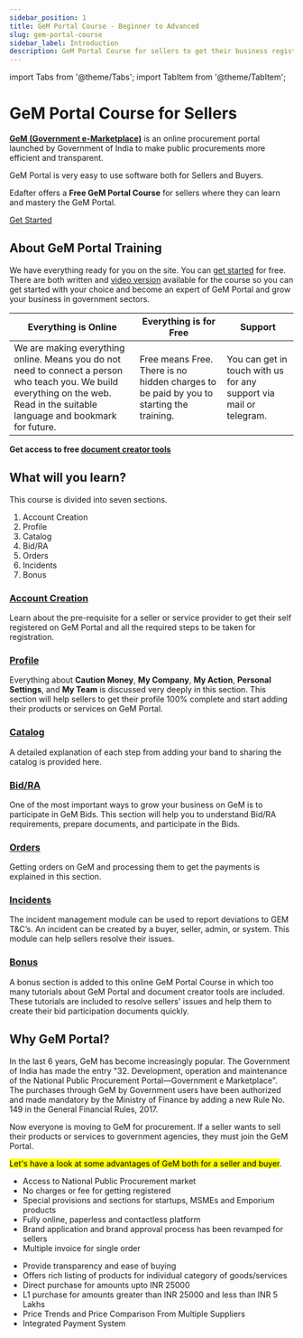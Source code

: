 ```yaml
---
sidebar_position: 1
title: GeM Portal Course - Beginner to Advanced
slug: gem-portal-course
sidebar_label: Introduction
description: GeM Portal Course for sellers to get their business registered and grow on Government e-Marketplace (GeM)
---
```


import Tabs from '@theme/Tabs';
import TabItem from '@theme/TabItem';

# GeM Portal Course for Sellers

**[GeM (Government e-Marketplace)](https://gem.gov.in/)** is an online procurement portal launched by Government of India to make public procurements more efficient and transparent.

GeM Portal is very easy to use software both for Sellers and Buyers.

Edafter offers a **Free GeM Portal Course** for sellers where they can learn and mastery the GeM Portal.

<a class="btn" href="category/account-creation">Get Started</a>

## About GeM Portal Training

We have everything ready for you on the site. You can [get started](category/account-creation) for free. There are both written and [video version](https://www.youtube.com/@edafter) available for the course so you can get started with your choice and become an expert of GeM Portal and grow your business in government sectors.

| Everything is Online | Everything is for Free | Support |
| ----------- | ----------- | ----------- |
| We are making everything online. Means you do not need to connect a person who teach you. We build everything on the web. Read in the suitable language and bookmark for future. | Free means Free. There is no hidden charges to be paid by you to starting the training. | You can get in touch with us for any support via mail or telegram. |

**Get access to free [document creator tools](/tools)**

## What will you learn?
This course is divided into seven sections.
1. Account Creation
2. Profile
3. Catalog
4. Bid/RA
5. Orders
6. Incidents
7. Bonus

### [Account Creation](category/account-creation)
Learn about the pre-requisite for a seller or service provider to get their self registered on GeM Portal and all the required steps to be taken for registration.

### [Profile](category/profile)
Everything about **Caution Money**, **My Company**, **My Action**, **Personal Settings**, and **My Team** is discussed very deeply in this section. This section will help sellers to get their profile 100% complete and start adding their products or services on GeM Portal.

### [Catalog](category/catalog)
A detailed explanation of each step from adding your band to sharing the catalog is provided here.

### [Bid/RA](category/bidra)
One of the most important ways to grow your business on GeM is to participate in GeM Bids. This section will help you to understand Bid/RA requirements, prepare documents, and participate in the Bids.

### [Orders](category/orders)
Getting orders on GeM and processing them to get the payments is explained in this section.

### [Incidents](category/incidents)
The incident management module can be used to report deviations to GEM T&C’s. An incident can be created by a buyer, seller, admin, or system. This module can help sellers resolve their issues.

### [Bonus](category/bonus)
A bonus section is added to this online GeM Portal Course in which too many tutorials about GeM Portal and document creator tools are included. These tutorials are included to resolve sellers' issues and help them to create their bid participation documents quickly. 

## Why GeM Portal?
In the last 6 years, GeM has become increasingly popular. The Government of India has made the entry "32. Development, operation and maintenance of the National Public Procurement Portal—Government e Marketplace". The purchases through GeM by Government users have been authorized and made mandatory by the Ministry of Finance by adding a new Rule No. 149 in the General Financial Rules, 2017.

Now everyone is moving to GeM for procurement. If a seller wants to sell their products or services to government agencies, they must join the GeM Portal.

<mark>Let's have a look at some advantages of GeM both for a seller and buyer</mark>.


<Tabs>
  <TabItem value="Seller" label="Seller">
  <ul>
  <li>Access to National Public Procurement market</li>
  <li>No charges or fee for getting registered</li>
  <li>Special provisions and sections for startups, MSMEs and Emporium products</li>
  <li>Fully online, paperless and contactless platform</li>
  <li>Brand application and brand approval process has been revamped for sellers</li>
  <li>Multiple invoice for single order</li>
  </ul>

  </TabItem>
  <TabItem value="Buyer" label="Buyer">
     <ul>
  <li>Provide transparency and ease of buying</li>
  <li>Offers rich listing of products for individual category of goods/services</li>
  <li>Direct purchase for amounts upto INR 25000</li>
  <li>L1 purchase for amounts greater than INR 25000 and less than INR 5 Lakhs</li>
  <li>Price Trends and Price Comparison From Multiple Suppliers</li>
  <li>Integrated Payment System</li>
  </ul>
  </TabItem>
</Tabs>